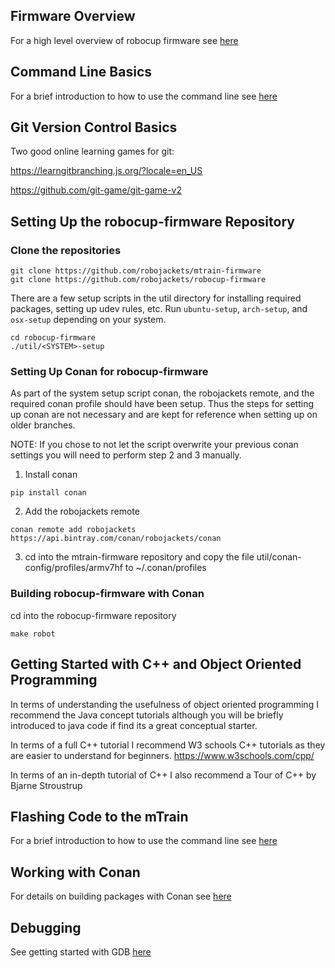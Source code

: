 ## Firmware Overview
For a high level overview of robocup firmware see [here](Firmware.md)


## Command Line Basics
For a brief introduction to how to use the command line see [here](CommandLineBasics.md)


## Git Version Control Basics
Two good online learning games for git:

https://learngitbranching.js.org/?locale=en_US

https://github.com/git-game/git-game-v2


## Setting Up the robocup-firmware Repository
### Clone the repositories
```
git clone https://github.com/robojackets/mtrain-firmware
git clone https://github.com/robojackets/robocup-firmware
```

There are a few setup scripts in the util directory for installing required packages, setting up udev rules, etc.  Run `ubuntu-setup`, `arch-setup`, and `osx-setup` depending on your system.
```
cd robocup-firmware
./util/<SYSTEM>-setup
```


### Setting Up Conan for robocup-firmware
As part of the system setup script conan, the robojackets remote, and the required conan profile should have been setup.
Thus the steps for setting up conan are not necessary and are kept for reference when setting up on older branches.

NOTE: If you chose to not let the script overwrite your previous conan settings you will need to perform step 2 and 3 manually.

1) Install conan
```
pip install conan
```

2) Add the robojackets remote
```
conan remote add robojackets https://api.bintray.com/conan/robojackets/conan
```

3) cd into the mtrain-firmware repository and copy the file util/conan-config/profiles/armv7hf to ~/.conan/profiles

### Building robocup-firmware with Conan
cd into the robocup-firmware repository
```
make robot
```


## Getting Started with C++ and Object Oriented Programming
In terms of understanding the usefulness of object oriented programming I recommend the Java concept tutorials although you will be briefly introduced to java code if find its a great conceptual starter.

In terms of a full C++ tutorial I recommend W3 schools C++ tutorials as they are easier to understand for beginners.
https://www.w3schools.com/cpp/

In terms of an in-depth tutorial of C++ I also recommend a Tour of C++ by Bjarne Stroustrup


## Flashing Code to the mTrain
For a brief introduction to how to use the command line see [here](FlashingMtrain.md)


## Working with Conan
For details on building packages with Conan see [here](Conan.md)


## Debugging
See getting started with GDB [here](GDB.md)
